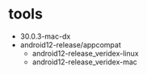# tools

* 30.0.3-mac-dx
* android12-release/appcompat
  - android12-release_veridex-linux
  - android12-release_veridex-mac   
